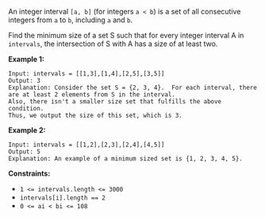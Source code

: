 An integer interval `[a, b]` (for integers `a < b`) is a set of all
consecutive integers from `a` to `b`, including `a` and `b`.

Find the minimum size of a set S such that for every integer interval A in
`intervals`, the intersection of S with A has a size of at least two.



**Example 1:**

    
    
    Input: intervals = [[1,3],[1,4],[2,5],[3,5]]
    Output: 3
    Explanation: Consider the set S = {2, 3, 4}.  For each interval, there are at least 2 elements from S in the interval.
    Also, there isn't a smaller size set that fulfills the above condition.
    Thus, we output the size of this set, which is 3.
    

**Example 2:**

    
    
    Input: intervals = [[1,2],[2,3],[2,4],[4,5]]
    Output: 5
    Explanation: An example of a minimum sized set is {1, 2, 3, 4, 5}.
    



**Constraints:**

  * `1 <= intervals.length <= 3000`
  * `intervals[i].length == 2`
  * `0 <= ai < bi <= 108`


